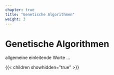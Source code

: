 ```yaml
---
chapter: true
title: "Genetische Algorithmen"
weight: 3
---
```



# Genetische Algorithmen

allgemeine einleitende Worte ...


{{< children showhidden="true" >}}
